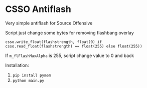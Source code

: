 # CSSO Antiflash
Very simple antiflash for Source Offensive

Script just change some bytes for removing flashbang overlay
```
csso.write_float(flashstrength, float(0) if csso.read_float(flashstrength) == float(255) else float(255))
```
If `m_flFlashMaxAlpha` is 255, script change value to 0 and back

Installation:
1. `pip install pymem`
2. `python main.py`
